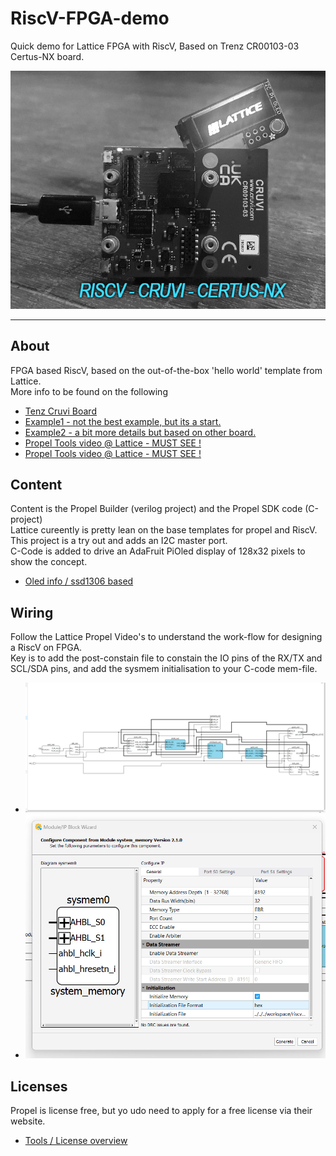 # RiscV-FPGA-demo
Quick demo for Lattice FPGA with RiscV, Based on Trenz CR00103-03 Certus-NX board.<br>

![logo](/images/CR00103-03demo.jpg?raw=true)

____

## About
FPGA based RiscV, based on the out-of-the-box 'hello world' template from Lattice.<br>
More info to be found on the following<br>

+ [Tenz Cruvi Board](https://wiki.trenz-electronic.de/display/PD/CR00103+Resources)
+ [Example1 - not the best example, but its a start.](https://antti-brain.blogspot.com/2022/04/lattice-propel-easy-way.html)
+ [Example2 - a bit more details but based on other board.](https://www.adiuvoengineering.com/post/lattice-propel-risc-v-part-one-hardware)
+ [Propel Tools video @ Lattice - MUST SEE !](https://www.latticesemi.com/Products/DesignSoftwareAndIP/FPGAandLDS/LatticePropel/Propel-Design-Environment-Video-Training-Series)
+ [Propel Tools video @ Lattice - MUST SEE !](https://www.latticesemi.com/Products/DesignSoftwareAndIP/FPGAandLDS/LatticePropel/Propel-Design-Environment-Video-Training-Series)

## Content
Content is the Propel Builder (verilog project) and the Propel SDK code (C-project)<br>
Lattice cureently is pretty lean on the base templates for propel and RiscV. This project is a try out and adds an I2C master port.<br>
C-Code is added to drive an AdaFruit PiOled display of 128x32 pixels to show the concept.

+ [Oled info / ssd1306 based](https://learn.adafruit.com/adafruit-pioled-128x32-mini-oled-for-raspberry-pi/overview)

## Wiring
Follow the Lattice Propel Video's to understand the work-flow for designing a RiscV on FPGA.<br>
Key is to add the post-constain file to constain the IO pins of the RX/TX and SCL/SDA pins, and add the sysmem initialisation to your C-code mem-file.<br>

+ ![logo](/images/Propel_Schematic.jpg?raw=true)
+ ![logo](/images/Sysmem0.jpg?raw=true)

## Licenses
Propel is license free, but yo udo need to apply for a free license via their website.
+ [Tools / License overview](https://www.latticesemi.com/Support/Licensing)
